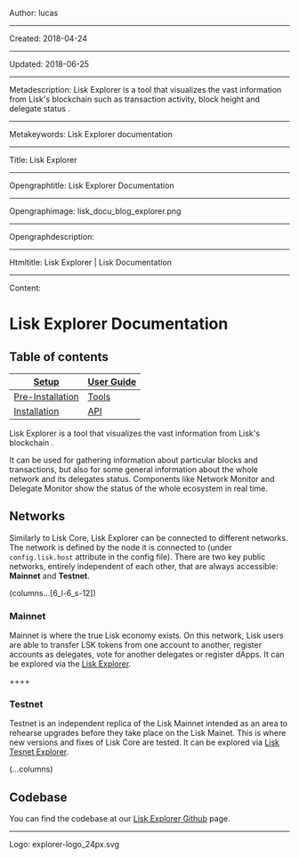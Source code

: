 Author: lucas

----

Created: 2018-04-24

----

Updated: 2018-06-25

----

Metadescription: Lisk Explorer is a tool that visualizes the vast information from Lisk's blockchain such as transaction activity, block height and delegate status .

----

Metakeywords: Lisk Explorer documentation

----

Title: Lisk Explorer

----

Opengraphtitle: Lisk Explorer Documentation

----

Opengraphimage: lisk_docu_blog_explorer.png

----

Opengraphdescription: 

----

Htmltitle: Lisk Explorer | Lisk Documentation

----

Content: 

# Lisk Explorer Documentation

## Table of contents
[Setup](/documentation/lisk-explorer/setup) | [User Guide](/documentation/lisk-explorer/user-guide) | 
--- | ---
[Pre-Installation](/documentation/lisk-explorer/setup/pre-install) | [Tools](/documentation/lisk-explorer/user-guide/tools)
[Installation](/documentation/lisk-explorer/setup/install) | [API](/documentation/lisk-explorer/user-guide/api)


Lisk Explorer is a tool that visualizes the vast information from Lisk's blockchain . 

It can be used for gathering information about particular blocks and transactions, but also for some general information about the whole network and its delegates status. Components like Network Monitor and Delegate Monitor show the status of the whole ecosystem in real time.

## Networks

Similarly to Lisk Core, Lisk Explorer can be connected to different networks. The network is defined by the node it is connected to (under `config.lisk.host` attribute in the config file). There are two key public networks, entirely independent of each other, that are always accessible: **Mainnet** and **Testnet**. 

(columns...[6_l-6_s-12])

### Mainnet
Mainnet is where the true Lisk economy exists. On this network, Lisk users are able to transfer LSK tokens from one account to another, register accounts as delegates, vote for another delegates or register dApps. It can be explored via the [Lisk Explorer](https://explorer.lisk.io).

++++

### Testnet
Testnet is an independent replica of the Lisk Mainnet intended as an area to rehearse upgrades before they take place on the Lisk Mainet. This is where new versions and fixes of Lisk Core are tested. It can be explored via [Lisk Tesnet Explorer](https://testnet-explorer.lisk.io).

(...columns)

## Codebase

You can find the codebase at our [Lisk Explorer Github](https://github.com/LiskHQ/lisk-explorer) page.

----

Logo: explorer-logo_24px.svg